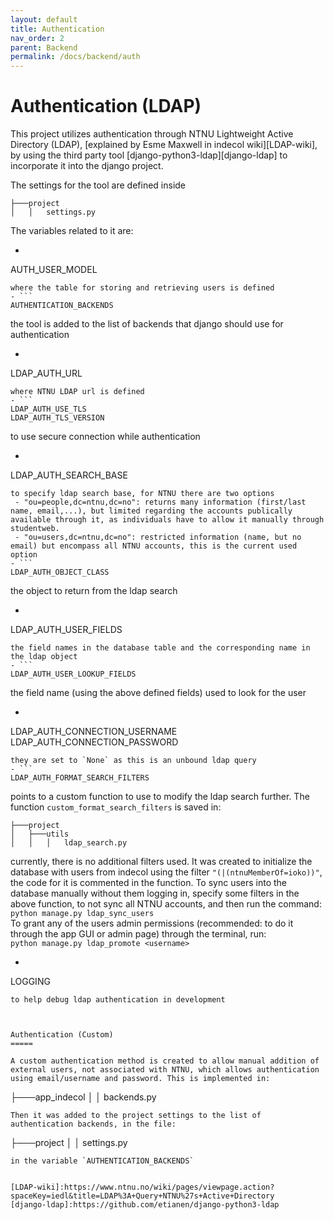 ```yaml
---
layout: default
title: Authentication
nav_order: 2
parent: Backend
permalink: /docs/backend/auth
---
```


Authentication (LDAP)
======

This project utilizes authentication through NTNU Lightweight Active Directory (LDAP), [explained by Esme Maxwell in indecol wiki][LDAP-wiki], by using the third party tool [django-python3-ldap][django-ldap] to incorporate it into the django project.  

The settings for the tool are defined inside 
``` 
├───project
│   │   settings.py 
```


The variables related to it are:
- ```
AUTH_USER_MODEL
```
where the table for storing and retrieving users is defined
- ```
AUTHENTICATION_BACKENDS
```
the tool is added to the list of backends that django should use for authentication
- ```
LDAP_AUTH_URL
```
where NTNU LDAP url is defined
- ```
LDAP_AUTH_USE_TLS
LDAP_AUTH_TLS_VERSION
```
to use secure connection while authentication
- ```
LDAP_AUTH_SEARCH_BASE
```
to specify ldap search base, for NTNU there are two options 
 - "ou=people,dc=ntnu,dc=no": returns many information (first/last name, email,...), but limited regarding the accounts publically available through it, as individuals have to allow it manually through studentweb.
 - "ou=users,dc=ntnu,dc=no": restricted information (name, but no email) but encompass all NTNU accounts, this is the current used option
- ```
LDAP_AUTH_OBJECT_CLASS
```
the object to return from the ldap search
- ```
LDAP_AUTH_USER_FIELDS
```
the field names in the database table and the corresponding name in the ldap object
- ```
LDAP_AUTH_USER_LOOKUP_FIELDS
```
the field name (using the above defined fields) used to look for the user
- ```
LDAP_AUTH_CONNECTION_USERNAME
LDAP_AUTH_CONNECTION_PASSWORD
```
they are set to `None` as this is an unbound ldap query
- ```
LDAP_AUTH_FORMAT_SEARCH_FILTERS
```
points to a custom function to use to modify the ldap search further. The function `custom_format_search_filters` is saved in: 
```
├───project
│   ├───utils
│   │   │   ldap_search.py
```
currently, there is no additional filters used. It was created to initialize the database with users from indecol using the filter `"(|(ntnuMemberOf=ioko))"`, the code for it is commented in the function. To sync users into the database manually without them logging in, specify some filters in the above function, to not sync all NTNU accounts, and then run the command:  
`python manage.py ldap_sync_users`  
To grant any of the users admin permissions (recommended: to do it through the app GUI or admin page) through the terminal, run:  
`python manage.py ldap_promote <username>`  
- ```
LOGGING
```
to help debug ldap authentication in development



Authentication (Custom)
=====

A custom authentication method is created to allow manual addition of external users, not associated with NTNU, which allows authentication using email/username and password. This is implemented in:  
```
├───app_indecol
│   │   backends.py
```
Then it was added to the project settings to the list of authentication backends, in the file:  
```
├───project
│   │   settings.py 
```
in the variable `AUTHENTICATION_BACKENDS`


[LDAP-wiki]:https://www.ntnu.no/wiki/pages/viewpage.action?spaceKey=iedl&title=LDAP%3A+Query+NTNU%27s+Active+Directory
[django-ldap]:https://github.com/etianen/django-python3-ldap